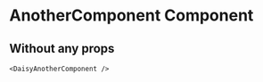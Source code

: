 <script setup lang="ts">
import DaisyAnotherComponent from 'daisy-vue/AnotherComponent'
</script>

# AnotherComponent Component

## Without any props

<DaisyAnotherComponent/>

```vue
<DaisyAnotherComponent />
```